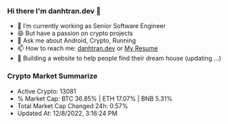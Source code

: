 ### Hi there I'm danhtran.dev 👋

- 🔭 I’m currently working as Senior Software Engineer
- 😄 But have a passion on crypto projects
- 💬 Ask me about Android, Crypto, Running 
- 📫 How to reach me: <a href="https://danhtran.dev" target="_blank">danhtran.dev</a> or <a href="Dan-Resume.pdf" target="_blank">My Resume</a>
- 🌱 Building a website to help people find their dream house (updating ...)

### Crypto Market Summarize
- Active Crypto: 13081
- % Market Cap: BTC 36.85% | ETH 17.07% | BNB 5.31%
- Total Market Cap Changed 24h: 0.57%
- Updated At: 12/8/2022, 3:16:24 PM
